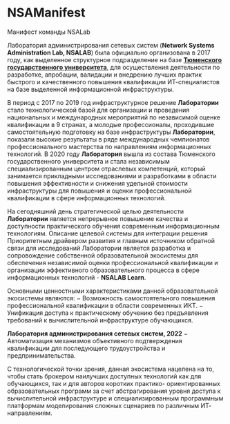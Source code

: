 # NSAManifest
Манифест команды NSALab

Лаборатория администрирования сетевых систем (<b>Network
Systems Administration Lab, NSALAB</b>) была официально
организована в 2017 году, как выделенное структурное
подразделение на базе <b><a href="https://www.utmn.ru/">Тюменского государственного
университета</a></b>, для осуществления деятельности по разработке,
апробации, валидации и внедрению лучших практик быстрого и
качественного повышения квалификации ИТ-специалистов на базе
выделенной информационной инфраструктуры.

В период с 2017 по 2019 год инфраструктурное решение
<b>Лаборатории</b> стало технологической базой для организации и
проведения национальных и международных мероприятий по
независимой оценке квалификации в 9 странах, а молодые
профессионалы, проходившие самостоятельную подготовку на
базе инфраструктуры <b>Лаборатории</b>, показали высокие результаты
в ряде международных чемпионатов профессионального
мастерства по направлениям информационных технологий.
В 2020 году <b>Лаборатория</b> вышла из состава Тюменского
государственного университета и стала независимым
специализированным центром отраслевых компетенций, который
занимается прикладными исследованиями и разработками
в области повышения эффективности и снижения удельной
стоимости инфраструктуры для повышения и оценки
профессиональной квалификации в сфере информационных
технологий.

На сегодняшний день стратегической целью деятельности
<b>Лаборатории</b> является непрерывное повышение качества и
доступности практического обучения современным информационным технологиям.
Описание целевой системы для интеграции решения
Приоритетным драйвером развития и главным источником
обратной связи для исследований Лаборатории является
разработка и сопровождение собственной образовательной
экосистемы для обеспечения независимой оценки
профессиональной квалификации и организации эффективного
образовательного процесса в сфере информационных технологий -
<b>NSALAB Learn</b>.

Основными ценностными характеристиками данной
образовательной экосистемы являются:
− Возможность самостоятельного повышения профессиональной
квалификации в области современных ИКТ.
− Унификация доступа к практическому обучению без
предъявления требований к вычислительной инфраструктуре
обучающихся.

<b>Лаборатория администрирования сетевых систем, 2022</b>
− Автоматизация механизмов объективного подтверждения
квалификации для последующего трудоустройства и
предпринимательства.

С технологической точки зрения, данная экосистема нацелена
на то, чтобы стать брокером наилучших доступных технологий как
для обучающихся, так и для авторов коротких практико-
ориентированных образовательных программ за счет
абстрагирования уровня доступа к вычислительной
инфраструктуре и специализированным программным платформам
моделирования сложных сценариев по различным ИТ-
направлениям.
    

